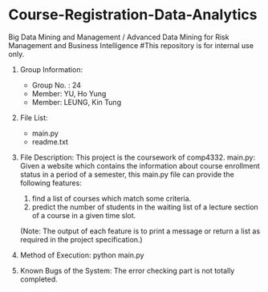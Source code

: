 # Course-Registration-Data-Analytics
Big Data Mining and Management / Advanced Data Mining for Risk Management and Business Intelligence
#This repository is for internal use only. 

1. Group Information:
    - Group No. : 24
    - Member: YU, Ho Yung
    - Member: LEUNG, Kin Tung
    
2. File List:
    - main.py
    - readme.txt
    
3. File Description:
    This project is the coursework of comp4332.
    main.py:
    Given a website which contains the information about course enrollment status in a period of a semester,
    this main.py file can provide the following features:
    1. find a list of courses which match some criteria.
    2. predict the number of students in the waiting list of a lecture section of a course in a given time slot. 
    
    (Note: The output of each feature is to print a message or return a list as required in the project specification.)

4. Method of Execution:
    python main.py
    
5. Known Bugs of the System:
    The error checking part is not totally completed.
